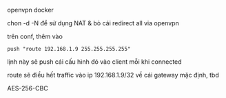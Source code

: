 openvpn docker

chon -d -N để sử dụng NAT & bỏ cái redirect all via openvpn


trên conf, thêm vào

    push "route 192.168.1.9 255.255.255.255"

lịnh này sẽ push cái cấu hình đó vào client mỗi khi connected

route sẽ điều hết traffic vào ip 192.168.1.9/32 về cái gateway mặc định, tbd


AES-256-CBC
